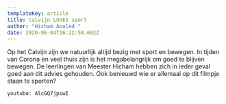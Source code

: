 ```yaml
---
templateKey: article
title: Calvijn LOVES sport
author: "Hicham Aouled "
date: 2020-06-04T16:22:58.602Z
---
```

Op het Calvijn zijn we natuurlijk altijd bezig met sport en bewegen. In tijden van Corona en veel thuis zijn is het megabelangrijk om goed te blijven bewegen. De leerlingen van Meester Hicham hebben zich in ieder geval goed aan dit advies gehouden. Ook benieuwd wie er allemaal op dit filmpje staan te sporten?

`youtube: AlcGQ7jpswI`